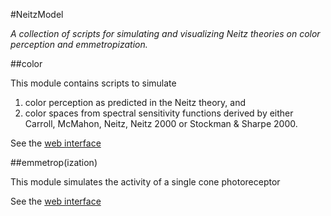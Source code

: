 #NeitzModel

*A collection of scripts for simulating and visualizing Neitz theories on color perception and emmetropization.*

##color

This module contains scripts to simulate

1. color perception as predicted in the Neitz theory, and
2. color spaces from spectral sensitivity functions derived by either Carroll, McMahon, Neitz, Neitz 2000 or Stockman & Sharpe 2000.

See the [web interface](http://neitzmodel-env-mgmfmchs7y.elasticbeanstalk.com/colorspace)

##emmetrop(ization)

This module simulates the activity of a single cone photoreceptor

See the [web interface](http://neitzmodel-env-mgmfmchs7y.elasticbeanstalk.com/)
